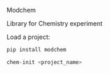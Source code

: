Modchem

Library for Chemistry experiment

Load a project:

```python
pip install modchem

chem-init <project_name>
```